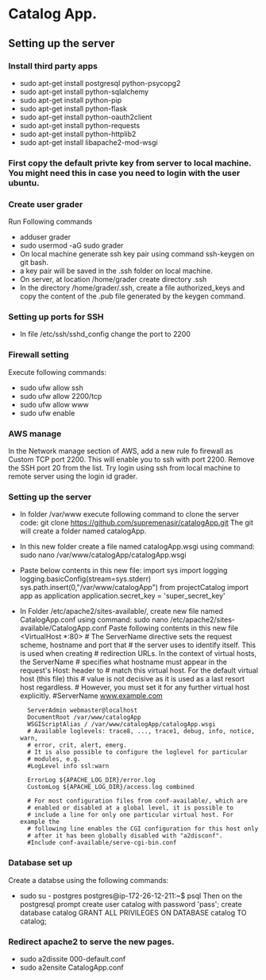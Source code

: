 # Catalog App.

## Setting up the server

### Install third party apps
- sudo apt-get install postgresql python-psycopg2
- sudo apt-get install python-sqlalchemy
- sudo apt-get install python-pip
- sudo apt-get install python-flask
- sudo apt-get install python-oauth2client
- sudo apt-get install python-requests
- sudo apt-get install python-httplib2
- sudo apt-get install libapache2-mod-wsgi

### First copy the default privte key from server to local machine. You might need this in case you need to login with the user ubuntu. 

### Create user grader
Run Following commands
- adduser grader
- sudo usermod -aG sudo grader
- On local machine generate ssh key pair using command ssh-keygen on git bash.
- a key pair will be saved in the .ssh folder on local machine. 
- On server, at location /home/grader create directory .ssh
- In the directory /home/grader/.ssh, create a file authorized_keys and copy the content of the .pub file generated by the keygen command.

### Setting up ports for SSH
- In file /etc/ssh/sshd_config change the port to 2200

### Firewall setting
Execute following commands:
  - sudo ufw allow ssh
  - sudo ufw allow 2200/tcp
  - sudo ufw allow www
  - sudo ufw enable

### AWS manage
In the Network manage section of AWS, add a new rule fo firewall as Custom TCP port 2200. This will enable you to ssh with port 2200. Remove the SSH port 20 from the list.
Try login using ssh from local machine to remote server using the login id grader. 

### Setting up the server
- In folder /var/www execute following command to clone the server code:
git clone https://github.com/supremenasir/catalogApp.git
The git will create a folder named catalogApp.
- In this new folder create a file named catalogApp.wsgi using command:
sudo nano /var/www/catalogApp/catalogApp.wsgi
- Paste below contents in this new file:
import sys
import logging
logging.basicConfig(stream=sys.stderr)
sys.path.insert(0,"/var/www/catalogApp")
from projectCatalog import app as application
application.secret_key = 'super_secret_key'
- In Folder /etc/apache2/sites-available/, create new file named CatalogApp.conf using command:
sudo nano /etc/apache2/sites-available/CatalogApp.conf
Paste following contents in this new file 
<VirtualHost *:80>
        # The ServerName directive sets the request scheme, hostname and port that
        # the server uses to identify itself. This is used when creating
        # redirection URLs. In the context of virtual hosts, the ServerName
        # specifies what hostname must appear in the request's Host: header to
        # match this virtual host. For the default virtual host (this file) this
        # value is not decisive as it is used as a last resort host regardless.
        # However, you must set it for any further virtual host explicitly.
        #ServerName www.example.com

        ServerAdmin webmaster@localhost
        DocumentRoot /var/www/catalogApp
        WSGIScriptAlias / /var/www/catalogApp/catalogApp.wsgi
        # Available loglevels: trace8, ..., trace1, debug, info, notice, warn,
        # error, crit, alert, emerg.
        # It is also possible to configure the loglevel for particular
        # modules, e.g.
        #LogLevel info ssl:warn

        ErrorLog ${APACHE_LOG_DIR}/error.log
        CustomLog ${APACHE_LOG_DIR}/access.log combined

        # For most configuration files from conf-available/, which are
        # enabled or disabled at a global level, it is possible to
        # include a line for only one particular virtual host. For example the
        # following line enables the CGI configuration for this host only
        # after it has been globally disabled with "a2disconf".
        #Include conf-available/serve-cgi-bin.conf
</VirtualHost>

### Database set up
Create a databse using the following commands:
- sudo su - postgres
postgres@ip-172-26-12-211:~$ psql
Then on the postgresql prompt
create user catalog with password 'pass';
create database catalog
GRANT ALL PRIVILEGES ON DATABASE catalog TO catalog;

### Redirect apache2 to serve the new pages.
- sudo a2dissite 000-default.conf
- sudo a2ensite CatalogApp.conf